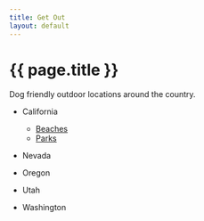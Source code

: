 ```yaml
---
title: Get Out
layout: default
---
```


# {{ page.title }}

Dog friendly outdoor locations around the country.

* California
  * [Beaches](california_beaches.html)
  * [Parks](california_parks.html)

* Nevada
* Oregon
* Utah
* Washington
